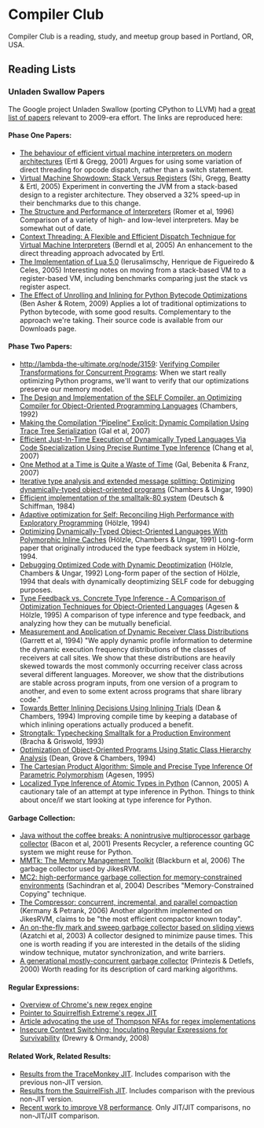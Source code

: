 # Compiler Club

Compiler Club is a reading, study, and meetup group based in Portland, OR, USA.

## Reading Lists

### Unladen Swallow Papers

The Google project Unladen Swallow (porting CPython to LLVM) had a [great list of papers](https://web.archive.org/web/20100210150911/http://code.google.com:80/p/unladen-swallow/wiki/RelevantPapers) relevant to 2009-era effort. The links are reproduced here:

#### Phase One Papers:

* [The behaviour of efficient virtual machine interpreters on modern architectures](http://citeseerx.ist.psu.edu/viewdoc/summary?doi=10.1.1.12.918) (Ertl & Gregg, 2001) Argues for using some variation of direct threading for opcode dispatch, rather than a switch statement.
* [Virtual Machine Showdown: Stack Versus Registers](http://www.usenix.org/events/vee05/full_papers/p153-yunhe.pdf) (Shi, Gregg, Beatty & Ertl, 2005) Experiment in converting the JVM from a stack-based design to a register architecture. They observed a 32% speed-up in their benchmarks due to this change.
* [The Structure and Performance of Interpreters](http://citeseerx.ist.psu.edu/viewdoc/summary?doi=10.1.1.37.8546) (Romer et al, 1996) Comparison of a variety of high- and low-level interpreters. May be somewhat out of date.
* [Context Threading: A Flexible and Efficient Dispatch Technique for Virtual Machine Interpreters](http://citeseerx.ist.psu.edu/viewdoc/summary?doi=10.1.1.59.1271) (Berndl et al, 2005) An enhancement to the direct threading approach advocated by Ertl.
* [The Implementation of Lua 5.0](http://www.tecgraf.puc-rio.br/~lhf/ftp/doc/jucs05.pdf) (Ierusalimschy, Henrique de Figueiredo & Celes, 2005) Interesting notes on moving from a stack-based VM to a register-based VM, including benchmarks comparing just the stack vs register aspect.
* [The Effect of Unrolling and Inlining for Python Bytecode Optimizations](http://doi.acm.org/10.1145/1534530.1534550) (Ben Asher & Rotem, 2009) Applies a lot of traditional optimizations to Python bytecode, with some good results. Complementary to the approach we're taking. Their source code is available from our Downloads page.

#### Phase Two Papers:

* http://lambda-the-ultimate.org/node/3159: [Verifying Compiler Transformations for Concurrent Programs](http://research.microsoft.com/apps/pubs/default.aspx?id=76524): When we start really optimizing Python programs, we'll want to verify that our optimizations preserve our memory model.
* [The Design and Implementation of the SELF Compiler, an Optimizing Compiler for Object-Oriented Programming Languages](http://citeseerx.ist.psu.edu/viewdoc/summary?doi=10.1.1.30.1652) (Chambers, 1992)
* [Making the Compilation “Pipeline” Explicit: Dynamic Compilation Using Trace Tree Serialization](http://www.ics.uci.edu/~franz/Site/pubs-pdf/ICS-TR-07-12.pdf) (Gal et al, 2007)
* [Efficient Just-In-Time Execution of Dynamically Typed Languages Via Code Specialization Using Precise Runtime Type Inference](http://www.ics.uci.edu/~franz/Site/pubs-pdf/ICS-TR-07-10.pdf) (Chang et al, 2007)
* [One Method at a Time is Quite a Waste of Time](http://www.ics.uci.edu/~franz/Site/pubs-pdf/C44Prepub.pdf) (Gal, Bebenita & Franz, 2007)
* [Iterative type analysis and extended message splitting: Optimizing dynamically-typed object-oriented programs](http://citeseerx.ist.psu.edu/viewdoc/summary?doi=10.1.1.46.1558) (Chambers & Ungar, 1990)
* [Efficient implementation of the smalltalk-80 system](http://portal.acm.org/citation.cfm?id=800542) (Deutsch & Schiffman, 1984)
* [Adaptive optimization for Self: Reconciling High Performance with Exploratory Programming](http://research.sun.com/self/papers/urs-thesis.html) (Hölzle, 1994)
* [Optimizing Dynamically-Typed Object-Oriented Languages With Polymorphic Inline Caches](http://citeseerx.ist.psu.edu/viewdoc/summary?doi=10.1.1.41.4430) (Hölzle, Chambers & Ungar, 1991) Long-form paper that originally introduced the type feedback system in Hölzle, 1994.
* [Debugging Optimized Code with Dynamic Deoptimization](http://citeseerx.ist.psu.edu/viewdoc/summary?doi=10.1.1.49.1810) (Hölzle, Chambers & Ungar, 1992) Long-form paper of the section of Hölzle, 1994 that deals with dynamically deoptimizing SELF code for debugging purposes.
* [Type Feedback vs. Concrete Type Inference - A Comparison of Optimization Techniques for Object-Oriented Languages](http://citeseerx.ist.psu.edu/viewdoc/summary?doi=10.1.1.34.1419) (Agesen & Hölzle, 1995) A comparison of type inference and type feedback, and analyzing how they can be mutually beneficial.
* [Measurement and Application of Dynamic Receiver Class Distributions](http://citeseerx.ist.psu.edu/viewdoc/summary?doi=10.1.1.30.4066) (Garrett et al, 1994) "We apply dynamic proﬁle information to determine the dynamic execution frequency distributions of the classes of receivers at call sites. We show that these distributions are heavily skewed towards the most commonly occurring receiver class across several different languages. Moreover, we show that the distributions are stable across program inputs, from one version of a program to another, and even to some extent across programs that share library code."
* [Towards Better Inlining Decisions Using Inlining Trials](http://citeseerx.ist.psu.edu/viewdoc/summary?doi=10.1.1.50.1043) (Dean & Chambers, 1994) Improving compile time by keeping a database of which inlining operations actually produced a benefit.
* [Strongtalk: Typechecking Smalltalk for a Production Environment](http://citeseerx.ist.psu.edu/viewdoc/summary?doi=10.1.1.51.4406) (Bracha & Griswold, 1993)
* [Optimization of Object-Oriented Programs Using Static Class Hierarchy Analysis](http://citeseerx.ist.psu.edu/viewdoc/summary?doi=10.1.1.47.7437) (Dean, Grove & Chambers, 1994)
* [The Cartesian Product Algorithm: Simple and Precise Type Inference Of Parametric Polymorphism](http://portal.acm.org/citation.cfm?id=646153.679533) (Agesen, 1995)
* [Localized Type Inference of Atomic Types in Python](http://www.ocf.berkeley.edu/~bac/thesis.pdf) (Cannon, 2005) A cautionary tale of an attempt at type inference in Python. Things to think about once/if we start looking at type inference for Python.

#### Garbage Collection:

* [Java without the coffee breaks: A nonintrusive multiprocessor garbage collector](http://citeseerx.ist.psu.edu/viewdoc/summary?doi=10.1.1.19.1065) (Bacon et al, 2001) Presents Recycler, a reference counting GC system we might reuse for Python.
* [MMTk: The Memory Management Toolkit](http://cs.anu.edu.au/~Robin.Garner/mmtk-guide.pdf) (Blackburn et al, 2006) The garbage collector used by JikesRVM.
* [MC2: high-performance garbage collection for memory-constrained environments](http://portal.acm.org/citation.cfm?id=1028984&coll=GUIDE&dl=GUIDE&CFID=13233945&CFTOKEN=85731901) (Sachindran et al, 2004) Describes "Memory-Constrained Copying" technique.
* [The Compressor: concurrent, incremental, and parallel compaction](http://portal.acm.org/citation.cfm?id=1134023&coll=GUIDE&dl=GUIDE&CFID=13233945&CFTOKEN=85731901) (Kermany & Petrank, 2006) Another algorithm implemented on JikesRVM, claims to be "the most efficient compactor known today".
* [An on-the-fly mark and sweep garbage collector based on sliding views](http://portal.acm.org/citation.cfm?doid=949343.949329) (Azatchi et al, 2003) A collector designed to minimize pause times. This one is worth reading if you are interested in the details of the sliding window technique, mutator synchronization, and write barriers.
* [A generational mostly-concurrent garbage collector](http://portal.acm.org/citation.cfm?id=362422.362480&type=series) (Printezis & Detlefs, 2000) Worth reading for its description of card marking algorithms.

#### Regular Expressions:

* [Overview of Chrome's new regex engine](http://blog.chromium.org/2009/02/irregexp-google-chromes-new-regexp.html)
* [Pointer to Squirrelfish Extreme's regex JIT](http://webkit.org/blog/214/introducing-squirrelfish-extreme/)
* [Article advocating the use of Thompson NFAs for regex implementations](https://swtch.com/~rsc/regexp/regexp1.html)
* [Insecure Context Switching: Inoculating Regular Expressions for Survivability](http://www.usenix.org/event/woot08/tech/full_papers/drewry/drewry.pdf) (Drewry & Ormandy, 2008)

#### Related Work, Related Results:

* [Results from the TraceMonkey JIT](http://weblogs.mozillazine.org/roadmap/archives/2008/08/tracemonkey_javascript_lightsp.html). Includes comparison with the previous non-JIT version.
* [Results from the SquirrelFish JIT](http://webkit.org/blog/214/introducing-squirrelfish-extreme/). Includes comparison with the previous non-JIT version.
* [Recent work to improve V8 performance](http://chrome.blogspot.com/2009/03/google-chrome-has-new-beta_17.html). Only JIT/JIT comparisons, no non-JIT/JIT comparison.
